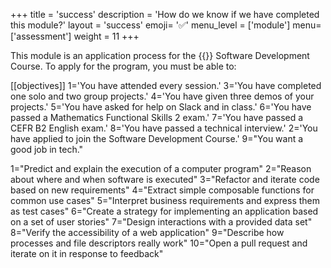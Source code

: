 +++
title = 'success'
description = 'How do we know if we have completed this module?'
layout = 'success'
emoji= '✅'
menu_level = ['module']
menu=['assessment']
weight = 11
+++

This module is an application process for the {{<our-name>}} Software Development Course. To apply for the program, you must be able to:

[[objectives]]
1='You have attended every session.'
3='You have completed one solo and two group projects.'
4='You have given three demos of your projects.'
5='You have asked for help on Slack and in class.'
6='You have passed a Mathematics Functional Skills 2 exam.'
7='You have passed a CEFR B2 English exam.'
8='You have passed a technical interview.'
2='You have applied to join the Software Development Course.'
9="You want a good job in tech."

1="Predict and explain the execution of a computer program"
2="Reason about where and when software is executed"
3="Refactor and iterate code based on new requirements"
4="Extract simple composable functions for common use cases"
5="Interpret business requirements and express them as test cases"
6="Create a strategy for implementing an application based on a set of user stories"
7="Design interactions with a provided data set"
8="Verify the accessibility of a web application"
9="Describe how processes and file descriptors really work"
10="Open a pull request and iterate on it in response to feedback"
